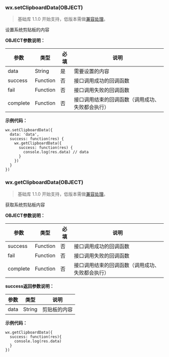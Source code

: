 <!-- https://developers.weixin.qq.com/miniprogram/dev/api/clipboard.html -->

### wx.setClipboardData(OBJECT)

> 基础库 1.1.0 开始支持，低版本需做[兼容处理](https://developers.weixin.qq.com/miniprogram/dev/framework/compatibility.html)。

设置系统剪贴板的内容

**OBJECT参数说明：**

  参数       |  类型       |  必填 |  说明                       
-------------|-------------|-------|-----------------------------
  data       |  String     |  是   |  需要设置的内容             
  success    |  Function   |  否   |  接口调用成功的回调函数     
  fail       |  Function   |  否   |  接口调用失败的回调函数     
  complete   |  Function   |  否   |接口调用结束的回调函数（调用成功、失败都会执行）

**示例代码：**

    wx.setClipboardData({
      data: 'data',
      success: function(res) {
        wx.getClipboardData({
          success: function(res) {
            console.log(res.data) // data
          }
        })
      }
    })
    

### wx.getClipboardData(OBJECT)

> 基础库 1.1.0 开始支持，低版本需做[兼容处理](https://developers.weixin.qq.com/miniprogram/dev/framework/compatibility.html)。

获取系统剪贴板内容

**OBJECT参数说明：**

  参数       |  类型       |  必填 |  说明                       
-------------|-------------|-------|-----------------------------
  success    |  Function   |  否   |  接口调用成功的回调函数     
  fail       |  Function   |  否   |  接口调用失败的回调函数     
  complete   |  Function   |  否   |接口调用结束的回调函数（调用成功、失败都会执行）

**success返回参数说明：**

  参数   |  类型     |  说明     
---------|-----------|-----------
  data   |  String   |剪贴板的内容

**示例代码：**

    wx.getClipboardData({
      success: function(res){
        console.log(res.data)
      }
    })
